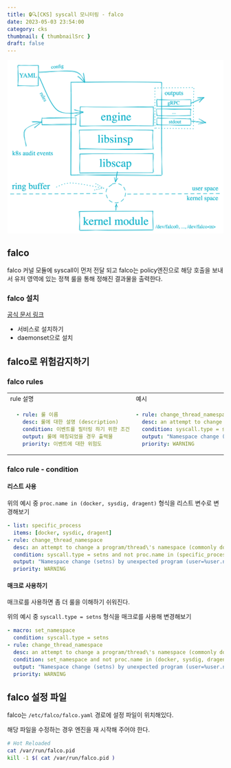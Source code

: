 ```yaml
---
title: 🔒🔍[CKS] syscall 모니터링 - falco
date: 2023-05-03 23:54:00
category: cks
thumbnail: { thumbnailSrc }
draft: false
---
```



![falco 아키텍처](./images/falco_architecture.png)

## falco 

falco 커널 모듈에 syscall이 먼저 전달 되고 falco는 policy엔진으로 해당 호출을 보내서 유저 영역에 있는 정책 룰을 통해 정해진 결과물을 출력한다.

### falco 설치
[공식 문서 링크](https://falco.org/docs/getting-started/installation/)

- 서비스로 설치하기 
- daemonset으로 설치

## falco로 위험감지하기
### falco rules
<table>
<tr>
<td> rule 설명 </td> <td> 예시 </td>
</tr>
<tr>
<td>

```yaml
  - rule: 룰 이름
    desc: 룰에 대한 설명 (description)
    condition: 이벤트를 필터링 하기 위한 조건
    output: 룰에 매칭되었을 경우 출력물
    priority: 이벤트에 대한 위험도
```

</td>
<td>

```yaml
- rule: change_thread_namespace
  desc: an attempt to change a program/thread\'s namespace (commonly done as a part of creating a container) by calling setns.
  condition: syscall.type = setns and not proc.name in (docker, sysdig, dragent)
  output: "Namespace change (setns) by unexpected program (user=%user.name command=%proc.cmdline container=%container.id)"
  priority: WARNING
```

</td>
</tr>
</table>




### falco rule - condition
#### 리스트 사용
위의 예시 중 `proc.name in (docker, sysdig, dragent)` 형식을 리스트 변수로 변경해보기

```yaml
- list: specific_process
  items: [docker, sysdic, dragent]
- rule: change_thread_namespace
  desc: an attempt to change a program/thread\'s namespace (commonly done as a part of creating a container) by calling setns.
  condition: syscall.type = setns and not proc.name in (specific_process)
  output: "Namespace change (setns) by unexpected program (user=%user.name command=%proc.cmdline container=%container.id)"
  priority: WARNING
```

#### 매크로 사용하기
매크로를 사용하면 좀 더 룰을 이해하기 쉬워진다. 

위의 예시 중 `syscall.type = setns` 형식을 매크로를 사용해 변경해보기

```yaml
- macro: set_namespace
  condition: syscall.type = setns
- rule: change_thread_namespace
  desc: an attempt to change a program/thread\'s namespace (commonly done as a part of creating a container) by calling setns.
  condition: set_namespace and not proc.name in (docker, sysdig, dragent)
  output: "Namespace change (setns) by unexpected program (user=%user.name command=%proc.cmdline container=%container.id)"
  priority: WARNING
```

## falco 설정 파일
falco는 `/etc/falco/falco.yaml` 경로에 설정 파일이 위치해있다.

해당 파일을 수정하는 경우 엔진을 재 시작해 주어야 한다.

```sh
# Hot Reloaded
cat /var/run/falco.pid
kill -1 $( cat /var/run/falco.pid )
```

